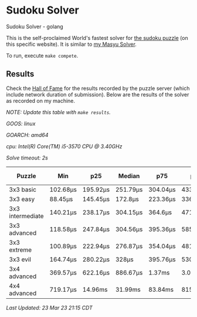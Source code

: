 # Sudoku Solver
Sudoku Solver - golang

This is the self-proclaimed World's fastest solver for [the sudoku puzzle](https://www.puzzle-sudoku.com) (on this specific website). It is similar to [my Masyu Solver](https://github.com/joshprzybyszewski/masyu).

To run, execute `make compete`.

## Results

Check the [Hall of Fame](https://www.puzzle-sudoku.com/hall.php?hallsize=7) for the results recorded by the puzzle server (which include network duration of submission). Below are the results of the solver as recorded on my machine.

_NOTE: Update this table with `make results`._

<resultsMarker>

_GOOS: linux_

_GOARCH: amd64_

_cpu: Intel(R) Core(TM) i5-3570 CPU @ 3.40GHz_

_Solve timeout: 2s_

|Puzzle|Min|p25|Median|p75|p95|max|sample size|
|-|-|-|-|-|-|-|-:|
|3x3 basic|102.68µs|195.92µs|251.79µs|304.04µs|433.83µs|1.31ms|108|
|3x3 easy|88.45µs|145.45µs|172.8µs|223.36µs|336.34µs|510.57µs|107|
|3x3 intermediate|140.21µs|238.17µs|304.15µs|364.6µs|471.41µs|911.14µs|107|
|3x3 advanced|118.58µs|247.84µs|304.56µs|395.36µs|585.44µs|2.33ms|107|
|3x3 extreme|100.89µs|222.94µs|276.87µs|354.04µs|481.62µs|667.76µs|106|
|3x3 evil|164.74µs|280.22µs|328µs|395.76µs|530.58µs|686.52µs|129|
|3x4 advanced|369.57µs|622.16µs|886.67µs|1.37ms|3.04ms|4.13ms|122|
|4x4 advanced|719.17µs|14.96ms|31.99ms|83.84ms|815.24ms|2.01s|173|

_Last Updated: 23 Mar 23 21:15 CDT_
</resultsMarker>
